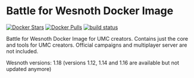 Battle for Wesnoth Docker Image
===============================

[![Docker Stars](https://img.shields.io/docker/stars/konecnyjakub/wesnoth.svg?style=flat)](https://hub.docker.com/r/konecnyjakub/wesnoth/) [![Docker Pulls](https://img.shields.io/docker/pulls/konecnyjakub/wesnoth?style=flat)](https://hub.docker.com/r/konecnyjakub/wesnoth/) [![build status](https://gitlab.com/irdyansages/wesnoth-docker/badges/master/pipeline.svg?ignore_skipped=true)](https://gitlab.com/irdyansages/wesnoth-docker/-/commits/master)

Battle for Wesnoth Docker Image for UMC creators. Contains just the core and tools for UMC creators. Official campaigns and multiplayer server are not included.

Wesnoth versions: 1.18  (versions 1.12, 1.14 and 1.16 are available but not updated anymore)
